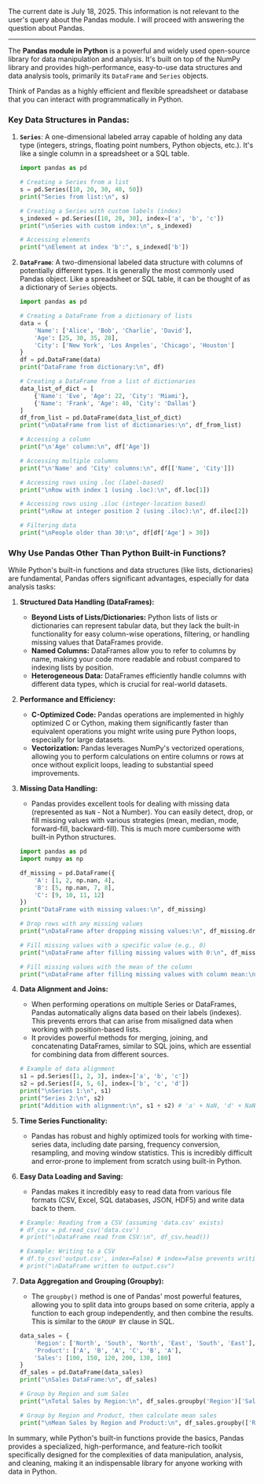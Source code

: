 The current date is July 18, 2025. This information is not relevant to the user's query about the Pandas module. I will proceed with answering the question about Pandas.

-----

The **Pandas module in Python** is a powerful and widely used open-source library for data manipulation and analysis. It's built on top of the NumPy library and provides high-performance, easy-to-use data structures and data analysis tools, primarily its `DataFrame` and `Series` objects.

Think of Pandas as a highly efficient and flexible spreadsheet or database that you can interact with programmatically in Python.

### Key Data Structures in Pandas:

1.  **`Series`**: A one-dimensional labeled array capable of holding any data type (integers, strings, floating point numbers, Python objects, etc.). It's like a single column in a spreadsheet or a SQL table.

    ```python
    import pandas as pd

    # Creating a Series from a list
    s = pd.Series([10, 20, 30, 40, 50])
    print("Series from list:\n", s)

    # Creating a Series with custom labels (index)
    s_indexed = pd.Series([10, 20, 30], index=['a', 'b', 'c'])
    print("\nSeries with custom index:\n", s_indexed)

    # Accessing elements
    print("\nElement at index 'b':", s_indexed['b'])
    ```

2.  **`DataFrame`**: A two-dimensional labeled data structure with columns of potentially different types. It is generally the most commonly used Pandas object. Like a spreadsheet or SQL table, it can be thought of as a dictionary of `Series` objects.

    ```python
    import pandas as pd

    # Creating a DataFrame from a dictionary of lists
    data = {
        'Name': ['Alice', 'Bob', 'Charlie', 'David'],
        'Age': [25, 30, 35, 28],
        'City': ['New York', 'Los Angeles', 'Chicago', 'Houston']
    }
    df = pd.DataFrame(data)
    print("DataFrame from dictionary:\n", df)

    # Creating a DataFrame from a list of dictionaries
    data_list_of_dict = [
        {'Name': 'Eve', 'Age': 22, 'City': 'Miami'},
        {'Name': 'Frank', 'Age': 40, 'City': 'Dallas'}
    ]
    df_from_list = pd.DataFrame(data_list_of_dict)
    print("\nDataFrame from list of dictionaries:\n", df_from_list)

    # Accessing a column
    print("\n'Age' column:\n", df['Age'])

    # Accessing multiple columns
    print("\n'Name' and 'City' columns:\n", df[['Name', 'City']])

    # Accessing rows using .loc (label-based)
    print("\nRow with index 1 (using .loc):\n", df.loc[1])

    # Accessing rows using .iloc (integer-location based)
    print("\nRow at integer position 2 (using .iloc):\n", df.iloc[2])

    # Filtering data
    print("\nPeople older than 30:\n", df[df['Age'] > 30])
    ```

### Why Use Pandas Other Than Python Built-in Functions?

While Python's built-in functions and data structures (like lists, dictionaries) are fundamental, Pandas offers significant advantages, especially for data analysis tasks:

1.  **Structured Data Handling (DataFrames):**

      * **Beyond Lists of Lists/Dictionaries:** Python lists of lists or dictionaries can represent tabular data, but they lack the built-in functionality for easy column-wise operations, filtering, or handling missing values that DataFrames provide.
      * **Named Columns:** DataFrames allow you to refer to columns by name, making your code more readable and robust compared to indexing lists by position.
      * **Heterogeneous Data:** DataFrames efficiently handle columns with different data types, which is crucial for real-world datasets.

2.  **Performance and Efficiency:**

      * **C-Optimized Code:** Pandas operations are implemented in highly optimized C or Cython, making them significantly faster than equivalent operations you might write using pure Python loops, especially for large datasets.
      * **Vectorization:** Pandas leverages NumPy's vectorized operations, allowing you to perform calculations on entire columns or rows at once without explicit loops, leading to substantial speed improvements.

3.  **Missing Data Handling:**

      * Pandas provides excellent tools for dealing with missing data (represented as `NaN` - Not a Number). You can easily detect, drop, or fill missing values with various strategies (mean, median, mode, forward-fill, backward-fill). This is much more cumbersome with built-in Python structures.

    <!-- end list -->

    ```python
    import pandas as pd
    import numpy as np

    df_missing = pd.DataFrame({
        'A': [1, 2, np.nan, 4],
        'B': [5, np.nan, 7, 8],
        'C': [9, 10, 11, 12]
    })
    print("DataFrame with missing values:\n", df_missing)

    # Drop rows with any missing values
    print("\nDataFrame after dropping missing values:\n", df_missing.dropna())

    # Fill missing values with a specific value (e.g., 0)
    print("\nDataFrame after filling missing values with 0:\n", df_missing.fillna(0))

    # Fill missing values with the mean of the column
    print("\nDataFrame after filling missing values with column mean:\n", df_missing.fillna(df_missing['A'].mean()))
    ```

4.  **Data Alignment and Joins:**

      * When performing operations on multiple Series or DataFrames, Pandas automatically aligns data based on their labels (indexes). This prevents errors that can arise from misaligned data when working with position-based lists.
      * It provides powerful methods for merging, joining, and concatenating DataFrames, similar to SQL joins, which are essential for combining data from different sources.

    <!-- end list -->

    ```python
    # Example of data alignment
    s1 = pd.Series([1, 2, 3], index=['a', 'b', 'c'])
    s2 = pd.Series([4, 5, 6], index=['b', 'c', 'd'])
    print("\nSeries 1:\n", s1)
    print("Series 2:\n", s2)
    print("Addition with alignment:\n", s1 + s2) # 'a' + NaN, 'd' + NaN will result in NaN
    ```

5.  **Time Series Functionality:**

      * Pandas has robust and highly optimized tools for working with time-series data, including date parsing, frequency conversion, resampling, and moving window statistics. This is incredibly difficult and error-prone to implement from scratch using built-in Python.

6.  **Easy Data Loading and Saving:**

      * Pandas makes it incredibly easy to read data from various file formats (CSV, Excel, SQL databases, JSON, HDF5) and write data back to them.

    <!-- end list -->

    ```python
    # Example: Reading from a CSV (assuming 'data.csv' exists)
    # df_csv = pd.read_csv('data.csv')
    # print("\nDataFrame read from CSV:\n", df_csv.head())

    # Example: Writing to a CSV
    # df.to_csv('output.csv', index=False) # index=False prevents writing the DataFrame index as a column
    # print("\nDataFrame written to output.csv")
    ```

7.  **Data Aggregation and Grouping (Groupby):**

      * The `groupby()` method is one of Pandas' most powerful features, allowing you to split data into groups based on some criteria, apply a function to each group independently, and then combine the results. This is similar to the `GROUP BY` clause in SQL.

    <!-- end list -->

    ```python
    data_sales = {
        'Region': ['North', 'South', 'North', 'East', 'South', 'East'],
        'Product': ['A', 'B', 'A', 'C', 'B', 'A'],
        'Sales': [100, 150, 120, 200, 130, 180]
    }
    df_sales = pd.DataFrame(data_sales)
    print("\nSales DataFrame:\n", df_sales)

    # Group by Region and sum Sales
    print("\nTotal Sales by Region:\n", df_sales.groupby('Region')['Sales'].sum())

    # Group by Region and Product, then calculate mean sales
    print("\nMean Sales by Region and Product:\n", df_sales.groupby(['Region', 'Product'])['Sales'].mean())
    ```

In summary, while Python's built-in functions provide the basics, Pandas provides a specialized, high-performance, and feature-rich toolkit specifically designed for the complexities of data manipulation, analysis, and cleaning, making it an indispensable library for anyone working with data in Python.
